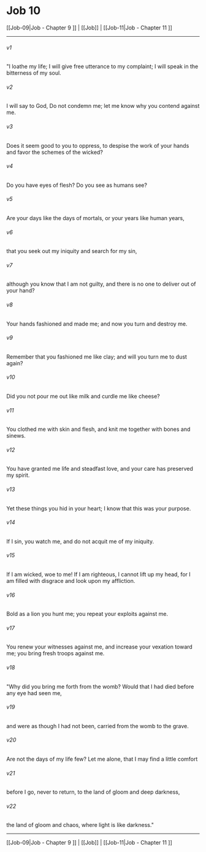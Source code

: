 # Job 10

[[Job-09|Job - Chapter 9 ]] | [[Job]] | [[Job-11|Job - Chapter 11 ]]
***

###### v1
"I loathe my life; I will give free utterance to my complaint; I will speak in the bitterness of my soul.
###### v2
I will say to God, Do not condemn me; let me know why you contend against me.
###### v3
Does it seem good to you to oppress, to despise the work of your hands and favor the schemes of the wicked?
###### v4
Do you have eyes of flesh? Do you see as humans see?
###### v5
Are your days like the days of mortals, or your years like human years,
###### v6
that you seek out my iniquity and search for my sin,
###### v7
although you know that I am not guilty, and there is no one to deliver out of your hand?
###### v8
Your hands fashioned and made me; and now you turn and destroy me.
###### v9
Remember that you fashioned me like clay; and will you turn me to dust again?
###### v10
Did you not pour me out like milk and curdle me like cheese?
###### v11
You clothed me with skin and flesh, and knit me together with bones and sinews.
###### v12
You have granted me life and steadfast love, and your care has preserved my spirit.
###### v13
Yet these things you hid in your heart; I know that this was your purpose.
###### v14
If I sin, you watch me, and do not acquit me of my iniquity.
###### v15
If I am wicked, woe to me! If I am righteous, I cannot lift up my head, for I am filled with disgrace and look upon my affliction.
###### v16
Bold as a lion you hunt me; you repeat your exploits against me.
###### v17
You renew your witnesses against me, and increase your vexation toward me; you bring fresh troops against me.
###### v18
"Why did you bring me forth from the womb? Would that I had died before any eye had seen me,
###### v19
and were as though I had not been, carried from the womb to the grave.
###### v20
Are not the days of my life few? Let me alone, that I may find a little comfort
###### v21
before I go, never to return, to the land of gloom and deep darkness,
###### v22
the land of gloom and chaos, where light is like darkness."

***

[[Job-09|Job - Chapter 9 ]] | [[Job]] | [[Job-11|Job - Chapter 11 ]]
